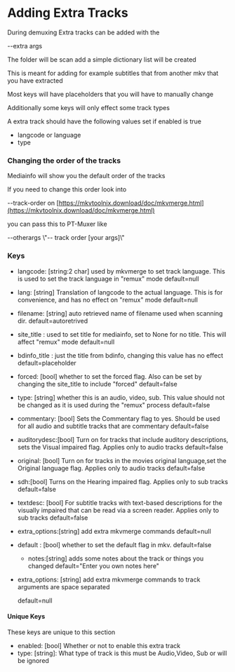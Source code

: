 # Adding Extra Tracks

During demuxing Extra tracks can be added with the&#x20;

\--extra args

The folder will be  scan add a simple dictionary list will be created



This is meant for adding for example subtitles that from another mkv that you have extracted

Most keys will have placeholders that you will have to manually change

Additionally some keys will only effect some track types



A extra track should have the following values set if enabled is true

* langcode or language
* type

### Changing the order of the tracks

Mediainfo will show you the default order of the tracks

If you need to change this order look into&#x20;

\--track-order on [https://mkvtoolnix.download/doc/mkvmerge.html](https://mkvtoolnix.download/doc/mkvmerge.html)

you can pass this to PT-Muxer like



\--otherargs \\"-- track order \[your args]\\"

### Keys

* langcode: \[string:2 char] used by mkvmerge to set track language. This is used to set the track language in "remux" mode                                                                                                                       default=null
* lang: \[string] Translation of langcode to the actual language. This is for convenience, and has no effect on "remux" mode                                                                                                                  default=null
* filename: \[string] auto retrieved  name of filename used when scanning dir.                                                            default=autoretrived
* site\_title : used to set title for mediainfo, set to None for no title. This will affect "remux" mode default=null
* bdinfo\_title :  just the title from bdinfo, changing this value has no effect                                       default=placeholder
* forced: \[bool] whether to set the forced flag. Also can be set by changing the site\_title to include "forced"                                                                                                                               default=false
* type: \[string] whether this is an audio, video, sub. This value should not be changed as it is used during the "remux" process                                                                                                       default=false
* commentary: \[bool] Sets the Commentary flag to yes. Should be used for all audio and subtitle tracks that are commentary                                                                                                                            default=false
* auditorydesc:\[bool] Turn on for tracks that include auditory descriptions, sets the Visual impaired flag. Applies only to audio tracks                                                                                       default=false
* original: \[bool] Turn on for tracks in the movies original language,set the Original language flag. Applies only to audio tracks                                                                                                                          default=false
* sdh:\[bool] Turns on the Hearing impaired flag. Applies only to sub tracks     default=false
* textdesc: \[bool] For subtitle tracks with text-based descriptions for the visually impaired that can be read via a screen reader. Applies only to sub tracks                                                                      default=false
* extra\_options:\[string] add extra mkvmerge commands                                                                    default=null
* default : \[bool] whether to set the default flag in mkv.                                                                         default=false
  * notes:\[string] adds some notes about the track or things you changed                               default="Enter you own notes here"
*   extra\_options: \[string] add extra mkvmerge commands to track arguments are space separated&#x20;

    default=null



#### **Unique Keys**

These keys are unique to this section

* enabled: \[bool] Whether or not to enable this extra track
* type: \[string]: What type of track is this must be Audio,Video, Sub or will be ignored

